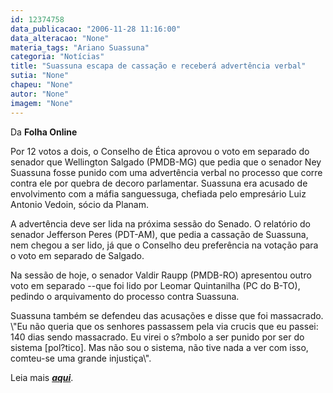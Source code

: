 ```yaml
---
id: 12374758
data_publicacao: "2006-11-28 11:16:00"
data_alteracao: "None"
materia_tags: "Ariano Suassuna"
categoria: "Notícias"
title: "Suassuna escapa de cassação e receberá advertência verbal"
sutia: "None"
chapeu: "None"
autor: "None"
imagem: "None"
---
```

<p><P>Da <STRONG>Folha Online</STRONG></P></p>
<p><P>Por 12 votos a dois, o Conselho de Ética aprovou o voto em separado do senador que Wellington Salgado (PMDB-MG) que pedia que o senador Ney Suassuna fosse punido com uma advertência verbal no processo que corre contra ele por quebra de decoro parlamentar. Suassuna era acusado de envolvimento com a máfia sanguessuga, chefiada pelo empresário Luiz Antonio Vedoin, sócio da Planam.</P></p>
<p><P>A advertência deve ser lida na próxima sessão do Senado. O relatório do senador Jefferson Peres (PDT-AM), que pedia a cassação de Suassuna, nem chegou a ser lido, já que o Conselho deu preferência na votação para o voto em separado de Salgado.</P></p>
<p><P>Na sessão de hoje, o senador Valdir Raupp (PMDB-RO) apresentou outro voto em separado --que foi lido por Leomar Quintanilha (PC do B-TO), pedindo o arquivamento do processo contra Suassuna.</P></p>
<p><P>Suassuna também se defendeu das acusações e disse que foi massacrado. \"Eu não queria que os senhores passassem pela via crucis que eu passei: 140 dias sendo massacrado. Eu virei o s?mbolo a ser punido por ser do sistema [pol?tico]. Mas não sou o sistema, não tive nada a ver com isso, comteu-se uma grande injustiça\".</P></p>
<p><P>Leia mais <STRONG><EM><A href=\"https://www1.folha.uol.com.br/folha/brasil/ult96u87150.shtml\" target=_blank>aqui</A></EM></STRONG>.</P> </p>
